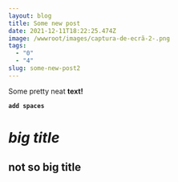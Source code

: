 ```yaml
---
layout: blog
title: Some new post
date: 2021-12-11T18:22:25.474Z
image: /wwwroot/images/captura-de-ecrã-2-.png
tags:
  - "0"
  - "4"
slug: some-new-post2
---
```

Some pretty neat **text!**

**`add spaces`**

# ***big title***

## not so big title